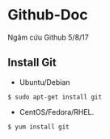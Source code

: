 # Github-Doc
Ngâm cứu Github 5/8/17
## Install Git
- Ubuntu/Debian
```
$ sudo apt-get install git
```
- CentOS/Fedora/RHEL.
```
$ yum install git
```

